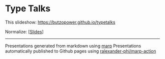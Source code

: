 # Type Talks

This slideshow: https://butzopower.github.io/typetalks

Normalize: [[Slides](presentations/normalize/normalize)]

---

Presentations generated from markdown using [marp](https://marp.app/)
Presentations automatically published to Github pages using [ralexander-phi/marp-action](https://github.com/ralexander-phi/marp-action)
